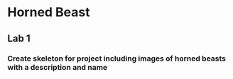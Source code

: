 # Horned Beast

## Lab 1

### Create skeleton for project including images of horned beasts with a description and name

